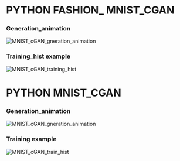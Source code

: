 # PYTHON FASHION_ MNIST_CGAN 
### Generation_animation
![MNIST_cGAN_gneration_animation](https://user-images.githubusercontent.com/48430890/70844605-1631c480-1e87-11ea-9092-fc207b7f9599.gif)

### Training_hist example
![MNIST_cGAN_training_hist](https://user-images.githubusercontent.com/48430890/70844677-efc05900-1e87-11ea-9a93-8ec9ad8e928a.png)


# PYTHON MNIST_CGAN 
### Generation_animation
![MNIST_cGAN_gneration_animation](https://user-images.githubusercontent.com/48430890/70844740-7a08bd00-1e88-11ea-81b9-558617972820.gif)
### Training example
![MNIST_cGAN_train_hist](https://user-images.githubusercontent.com/48430890/70844749-a45a7a80-1e88-11ea-9c7a-3b5bc954d330.png)

